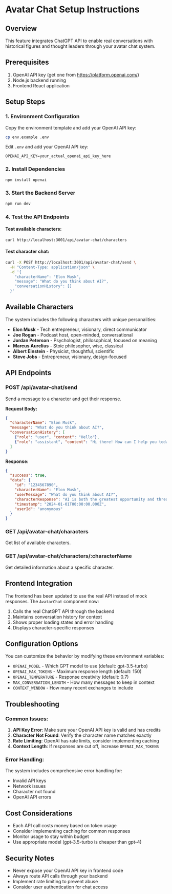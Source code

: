 # Avatar Chat Setup Instructions

## Overview
This feature integrates ChatGPT API to enable real conversations with historical figures and thought leaders through your avatar chat system.

## Prerequisites
1. OpenAI API key (get one from https://platform.openai.com/)
2. Node.js backend running
3. Frontend React application

## Setup Steps

### 1. Environment Configuration
Copy the environment template and add your OpenAI API key:

```bash
cp env.example .env
```

Edit `.env` and add your OpenAI API key:
```
OPENAI_API_KEY=your_actual_openai_api_key_here
```

### 2. Install Dependencies
```bash
npm install openai
```

### 3. Start the Backend Server
```bash
npm run dev
```

### 4. Test the API Endpoints

#### Test available characters:
```bash
curl http://localhost:3001/api/avatar-chat/characters
```

#### Test character chat:
```bash
curl -X POST http://localhost:3001/api/avatar-chat/send \
  -H "Content-Type: application/json" \
  -d '{
    "characterName": "Elon Musk",
    "message": "What do you think about AI?",
    "conversationHistory": []
  }'
```

## Available Characters

The system includes the following characters with unique personalities:

- **Elon Musk** - Tech entrepreneur, visionary, direct communicator
- **Joe Rogan** - Podcast host, open-minded, conversational
- **Jordan Peterson** - Psychologist, philosophical, focused on meaning
- **Marcus Aurelius** - Stoic philosopher, wise, classical
- **Albert Einstein** - Physicist, thoughtful, scientific
- **Steve Jobs** - Entrepreneur, visionary, design-focused

## API Endpoints

### POST /api/avatar-chat/send
Send a message to a character and get their response.

**Request Body:**
```json
{
  "characterName": "Elon Musk",
  "message": "What do you think about AI?",
  "conversationHistory": [
    {"role": "user", "content": "Hello"},
    {"role": "assistant", "content": "Hi there! How can I help you today?"}
  ]
}
```

**Response:**
```json
{
  "success": true,
  "data": {
    "id": "1234567890",
    "characterName": "Elon Musk",
    "userMessage": "What do you think about AI?",
    "characterResponse": "AI is both the greatest opportunity and threat to humanity...",
    "timestamp": "2024-01-01T00:00:00.000Z",
    "userId": "anonymous"
  }
}
```

### GET /api/avatar-chat/characters
Get list of available characters.

### GET /api/avatar-chat/characters/:characterName
Get detailed information about a specific character.

## Frontend Integration

The frontend has been updated to use the real API instead of mock responses. The `AvatarChat` component now:

1. Calls the real ChatGPT API through the backend
2. Maintains conversation history for context
3. Shows proper loading states and error handling
4. Displays character-specific responses

## Configuration Options

You can customize the behavior by modifying these environment variables:

- `OPENAI_MODEL` - Which GPT model to use (default: gpt-3.5-turbo)
- `OPENAI_MAX_TOKENS` - Maximum response length (default: 150)
- `OPENAI_TEMPERATURE` - Response creativity (default: 0.7)
- `MAX_CONVERSATION_LENGTH` - How many messages to keep in context
- `CONTEXT_WINDOW` - How many recent exchanges to include

## Troubleshooting

### Common Issues:

1. **API Key Error**: Make sure your OpenAI API key is valid and has credits
2. **Character Not Found**: Verify the character name matches exactly
3. **Rate Limiting**: OpenAI has rate limits, consider implementing caching
4. **Context Length**: If responses are cut off, increase `OPENAI_MAX_TOKENS`

### Error Handling:
The system includes comprehensive error handling for:
- Invalid API keys
- Network issues
- Character not found
- OpenAI API errors

## Cost Considerations

- Each API call costs money based on token usage
- Consider implementing caching for common responses
- Monitor usage to stay within budget
- Use appropriate model (gpt-3.5-turbo is cheaper than gpt-4)

## Security Notes

- Never expose your OpenAI API key in frontend code
- Always route API calls through your backend
- Implement rate limiting to prevent abuse
- Consider user authentication for chat access 